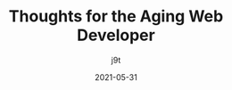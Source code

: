 ---
author: j9t
date: 2021-05-31
description: There may be a time when you’ll feel “too old” for web development. When you begin to feel that, here are a few thoughts. They might not be all you need but—maybe they are of use.
layout: post.njk
tags:
  - article
  - test
target_url: https://meiert.com/en/blog/the-aging-developer/
title: Thoughts for the Aging Web Developer
---